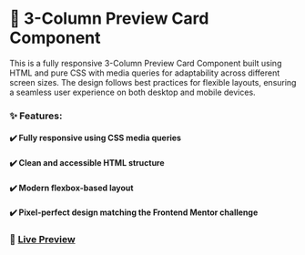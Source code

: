 # 📌 3-Column Preview Card Component
This is a fully responsive 3-Column Preview Card Component built using HTML and pure CSS with media queries for adaptability across different screen sizes. The design follows best practices for flexible layouts, ensuring a seamless user experience on both desktop and mobile devices.

### ✨ Features:
#### ✔️ Fully responsive using CSS media queries
#### ✔️ Clean and accessible HTML structure
#### ✔️ Modern flexbox-based layout
#### ✔️ Pixel-perfect design matching the Frontend Mentor challenge

### 🔗 <a href="https://raw.githack.com/tufailashraf/Frontend-Mentor-Projects/main/3-column-preview-card-component-main/index.html" target="_blank">Live Preview</a>
